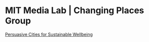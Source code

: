 # MIT Media Lab | Changing Places Group

[Persuasive Cities for Sustainable Wellbeing](http://cp.media.mit.edu/agnis-stibe/)

